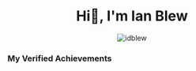 <h1 align="center">Hi👋, I'm Ian Blew</h1>

<p align="center">
  <img src="https://komarev.com/ghpvc/?username=idblew" alt="idblew" />
</p>

<h3>My Verified Achievements</h3>

<!--START_SECTION:badges-->
<!--END_SECTION:badges-->

